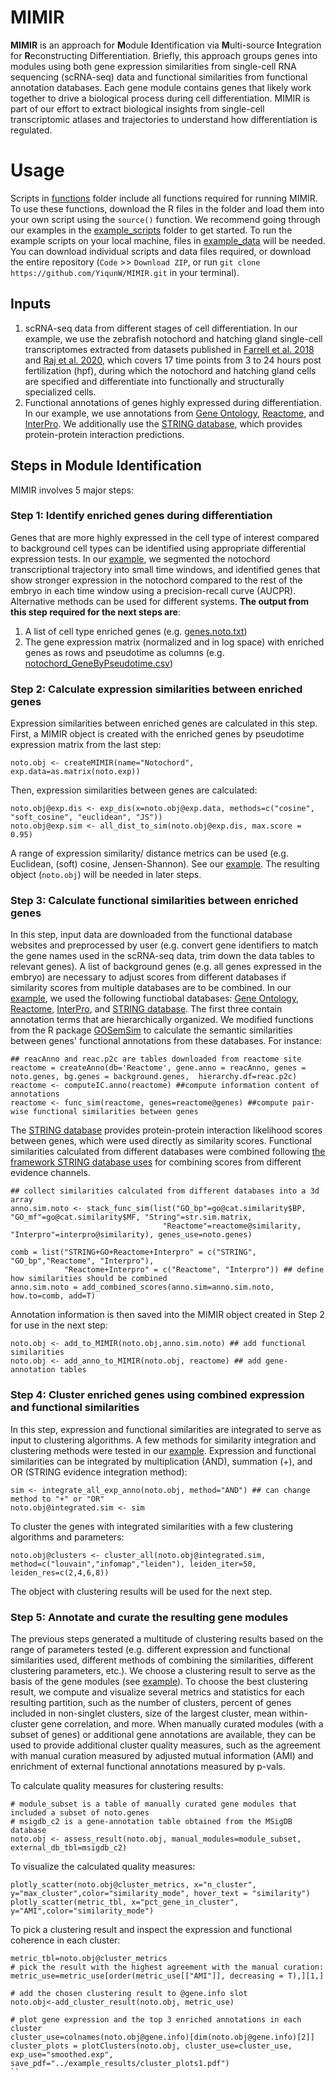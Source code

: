 # MIMIR
**MIMIR** is an approach for **M**odule **I**dentification via **M**ulti-source **I**ntegration for **R**econstructing Differentiation. Briefly, this approach groups genes into modules using both gene expression similarities from single-cell RNA sequencing (scRNA-seq) data and functional similarities from functional annotation databases. Each gene module contains genes that likely work together to drive a biological process during cell differentiation. MIMIR is part of our effort to extract biological insights from single-cell transcriptomic atlases and trajectories to understand how differentiation is regulated.

# Usage
Scripts in [functions](https://github.com/YiqunW/MIMIR/tree/main/functions) folder include all functions required for running MIMIR. To use these functions, download the R files in the folder and load them into your own script using the `source()` function. We recommend going through our examples in the [example_scripts](https://github.com/YiqunW/MIMIR/tree/main/example_scripts) folder to get started. To run the example scripts on your local machine, files in [example_data](https://github.com/YiqunW/MIMIR/tree/main/example_data) will be needed. You can download individual scripts and data files required, or download the entire repository (`Code` >> `Download ZIP`, or run `git clone https://github.com/YiqunW/MIMIR.git` in your terminal). 

## Inputs
1. scRNA-seq data from different stages of cell differentiation. In our example, we use the zebrafish notochord and hatching gland single-cell transcriptomes extracted from datasets published in [Farrell et al. 2018](https://pubmed.ncbi.nlm.nih.gov/29700225/) and [Raj et al. 2020](https://pubmed.ncbi.nlm.nih.gov/33068532/), which covers 17 time points from 3 to 24 hours post fertilization (hpf), during which the notochord and hatching gland cells are specified and differentiate into functionally and structurally specialized cells. 
2. Functional annotations of genes highly expressed during differentiation. In our example, we use annotations from [Gene Ontology](https://geneontology.org/), [Reactome](https://reactome.org/), and [InterPro](https://www.ebi.ac.uk/interpro/). We additionally use the [STRING database](https://string-db.org/cgi/download?sessionId=bykC2Can3gR6), which provides protein-protein interaction predictions.

## Steps in Module Identification
MIMIR involves 5 major steps:

### Step 1: Identify enriched genes during differentiation
Genes that are more highly expressed in the cell type of interest compared to background cell types can be identified using appropriate differential expression tests. In our [example](https://github.com/YiqunW/MIMIR/blob/main/example_scripts/step1_Identify_Enriched_Genes.md), we segmented the notochord transcriptional trajectory into small time windows, and identified genes that show stronger expression in the notochord compared to the rest of the embryo in each time window using a precision-recall curve (AUCPR). Alternative methods can be used for different systems. **The output from this step required for the next steps are**:
1. A list of cell type enriched genes (e.g. [genes.noto.txt](https://github.com/YiqunW/MIMIR/blob/main/example_results/genes.noto.txt))
2. The gene expression matrix (normalized and in log space) with enriched genes as rows and pseudotime as columns (e.g. [notochord_GeneByPseudotime.csv](https://github.com/YiqunW/MIMIR/blob/main/example_data/notochord_GeneByPseudotime.csv))

### Step 2: Calculate expression similarities between enriched genes
Expression similarities between enriched genes are calculated in this step. First, a MIMIR object is created with the enriched genes by pseudotime expression matrix from the last step:
```
noto.obj <- createMIMIR(name="Notochord", exp.data=as.matrix(noto.exp))
```
Then, expression similarities between genes are calculated:
```
noto.obj@exp.dis <- exp_dis(x=noto.obj@exp.data, methods=c("cosine", "soft_cosine", "euclidean", "JS"))
noto.obj@exp.sim <- all_dist_to_sim(noto.obj@exp.dis, max.score = 0.95)
```
A range of expression similarity/ distance metrics can be used (e.g. Euclidean, (soft) cosine, Jensen-Shannon). See our [example](https://github.com/YiqunW/MIMIR/blob/main/example_scripts/step2_Calculate_expression_similarities.md). The resulting object (`noto.obj`) will be needed in later steps. 

### Step 3: Calculate functional similarities between enriched genes
In this step, input data are downloaded from the functional database websites and preprocessed by user (e.g. convert gene identifiers to match the gene names used in the scRNA-seq data, trim down the data tables to relevant genes). A list of background genes (e.g. all genes expressed in the embryo) are necessary to adjust scores from different databases if similarity scores from multiple databases are to be combined. In our [example](https://github.com/YiqunW/MIMIR/blob/main/example_scripts/step3_Calculate_functional_similarities.md), we used the following functiobal databases: [Gene Ontology](https://geneontology.org/), [Reactome](https://reactome.org/), [InterPro](https://www.ebi.ac.uk/interpro/), and [STRING database](https://string-db.org/cgi/download?sessionId=bykC2Can3gR6). The first three contain annotation terms that are hierarchically organized. We modified functions from the R package [GOSemSim](https://bioconductor.org/packages/release/bioc/html/GOSemSim.html) to calculate the semantic similarities between genes' functional annotations from these databases. For instance:
```
## reacAnno and reac.p2c are tables downloaded from reactome site
reactome = createAnno(db='Reactome', gene.anno = reacAnno, genes = noto.genes, bg.genes = background.genes,  hierarchy.df=reac.p2c)
reactome <- computeIC.anno(reactome) ##compute information content of annotations
reactome <- func_sim(reactome, genes=reactome@genes) ##compute pair-wise functional similarities between genes
```
The [STRING database](https://string-db.org/cgi/download?sessionId=bykC2Can3gR6) provides protein-protein interaction likelihood scores between genes, which were used directly as similarity scores. Functional similarities calculated from different databases were combined following [the framework STRING database uses](https://string-db.org/cgi/help?sessionId=bYM4qN6d8EXf) for combining scores from different evidence channels.
```
## collect similarities calculated from different databases into a 3d array
anno.sim.noto <- stack_func_sim(list("GO_bp"=go@cat.similarity$BP, "GO_mf"=go@cat.similarity$MF, "String"=str.sim.matrix,
                                  "Reactome"=reactome@similarity, "Interpro"=interpro@similarity), genes_use=noto.genes)

comb = list("STRING+GO+Reactome+Interpro" = c("STRING", "GO_bp","Reactome", "Interpro"),
            "Reactome+Interpro" = c("Reactome", "Interpro")) ## define how similarities should be combined
anno.sim.noto = add_combined_scores(anno.sim=anno.sim.noto, how.to=comb, add=T)
```
Annotation information is then saved into the MIMIR object created in Step 2 for use in the next step:
```
noto.obj <- add_to_MIMIR(noto.obj,anno.sim.noto) ## add functional similarities
noto.obj <- add_anno_to_MIMIR(noto.obj, reactome) ## add gene-annotation tables
```

### Step 4: Cluster enriched genes using combined expression and functional similarities
In this step, expression and functional similarities are integrated to serve as input to clustering algorithms. A few methods for similarity integration and clustering methods were tested in our [example](https://github.com/YiqunW/MIMIR/blob/main/example_scripts/step4_Cluster_genes_with_integrated_similarities.md). Expression and functional similarities can be integrated by multiplication (AND), summation (+), and OR (STRING evidence integration method):
```
sim <- integrate_all_exp_anno(noto.obj, method="AND") ## can change method to "+" or "OR"
noto.obj@integrated.sim <- sim
```
To cluster the genes with integrated similarities with a few clustering algorithms and parameters:
```
noto.obj@clusters <- cluster_all(noto.obj@integrated.sim, method=c("louvain","infomap","leiden"), leiden_iter=50, leiden_res=c(2,4,6,8))
```
The object with clustering results will be used for the next step.

### Step 5: Annotate and curate the resulting gene modules
The previous steps generated a multitude of clustering results based on the range of parameters tested (e.g. different expression and functional similarities used, different methods of combining the similarities, different clustering parameters, etc.). We choose a clustering result to serve as the basis of the gene modules (see [example](https://github.com/YiqunW/MIMIR/blob/main/example_scripts/step5_Check_clustering_results.md)). To choose the best clustering result, we compute and visualize several metrics and statistics for each resulting partition, such as the number of clusters, percent of genes included in non-singlet clusters, size of the largest cluster, mean within-cluster gene correlation, and more. When manually curated modules (with a subset of genes) or additional gene annotations are available, they can be used to provide additional cluster quality measures, such as the agreement with manual curation measured by adjusted mutual information (AMI) and enrichment of external functional annotations measured by p-vals.

To calculate quality measures for clustering results:
```
# module_subset is a table of manually curated gene modules that included a subset of noto.genes
# msigdb_c2 is a gene-annotation table obtained from the MSigDB database
noto.obj <- assess_result(noto.obj, manual_modules=module_subset, external_db_tbl=msigdb_c2)
```
To visualize the calculated quality measures:
```
plotly_scatter(noto.obj@cluster_metrics, x="n_cluster", y="max_cluster",color="similarity_mode", hover_text = "similarity")
plotly_scatter(metric_tbl, x="pct_gene_in_cluster", y="AMI",color="similarity_mode") 
```
To pick a clustering result and inspect the expression and functional coherence in each cluster:
```
metric_tbl=noto.obj@cluster_metrics
# pick the result with the highest agreement with the manual curation:
metric_use=metric_use[order(metric_use[["AMI"]], decreasing = T),][1,] 

# add the chosen clustering result to @gene.info slot
noto.obj<-add_cluster_result(noto.obj, metric_use)

# plot gene expression and the top 3 enriched annotations in each cluster
cluster_use=colnames(noto.obj@gene.info)[dim(noto.obj@gene.info)[2]]
cluster_plots = plotClusters(noto.obj, cluster_use=cluster_use, exp_use="smoothed.exp", save_pdf="../example_results/cluster_plots1.pdf") 
``
